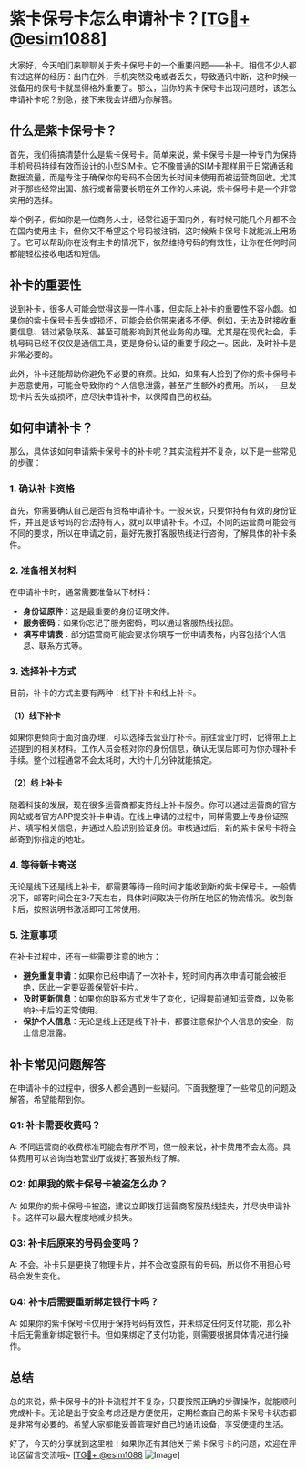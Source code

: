 # 紫卡保号卡怎么申请补卡？[[TG💪+ @esim1088](https://t.me/s/esim1088)]

大家好，今天咱们来聊聊关于紫卡保号卡的一个重要问题——补卡。相信不少人都有过这样的经历：出门在外，手机突然没电或者丢失，导致通讯中断，这种时候一张备用的保号卡就显得格外重要了。那么，当你的紫卡保号卡出现问题时，该怎么申请补卡呢？别急，接下来我会详细为你解答。

## 什么是紫卡保号卡？

首先，我们得搞清楚什么是紫卡保号卡。简单来说，紫卡保号卡是一种专门为保持手机号码持续有效而设计的小型SIM卡。它不像普通的SIM卡那样用于日常通话和数据流量，而是专注于确保你的号码不会因为长时间未使用而被运营商回收。尤其对于那些经常出国、旅行或者需要长期在外工作的人来说，紫卡保号卡是一个非常实用的选择。

举个例子，假如你是一位商务人士，经常往返于国内外，有时候可能几个月都不会在国内使用主卡，但你又不希望这个号码被注销，这时候紫卡保号卡就能派上用场了。它可以帮助你在没有主卡的情况下，依然维持号码的有效性，让你在任何时间都能轻松接收电话和短信。

## 补卡的重要性

说到补卡，很多人可能会觉得这是一件小事，但实际上补卡的重要性不容小觑。如果你的紫卡保号卡丢失或损坏，可能会给你带来诸多不便。例如，无法及时接收重要信息、错过紧急联系、甚至可能影响到其他业务的办理。尤其是在现代社会，手机号码已经不仅仅是通信工具，更是身份认证的重要手段之一。因此，及时补卡是非常必要的。

此外，补卡还能帮助你避免不必要的麻烦。比如，如果有人捡到了你的紫卡保号卡并恶意使用，可能会导致你的个人信息泄露，甚至产生额外的费用。所以，一旦发现卡片丢失或损坏，应尽快申请补卡，以保障自己的权益。

## 如何申请补卡？

那么，具体该如何申请紫卡保号卡的补卡呢？其实流程并不复杂，以下是一些常见的步骤：

### 1. **确认补卡资格**

首先，你需要确认自己是否有资格申请补卡。一般来说，只要你持有有效的身份证件，并且是该号码的合法持有人，就可以申请补卡。不过，不同的运营商可能会有不同的要求，所以在申请之前，最好先拨打客服热线进行咨询，了解具体的补卡条件。

### 2. **准备相关材料**

在申请补卡时，通常需要准备以下材料：

- **身份证原件**：这是最重要的身份证明文件。
- **服务密码**：如果你忘记了服务密码，可以通过客服热线找回。
- **填写申请表**：部分运营商可能会要求你填写一份申请表格，内容包括个人信息、联系方式等。

### 3. **选择补卡方式**

目前，补卡的方式主要有两种：线下补卡和线上补卡。

#### （1）线下补卡

如果你更倾向于面对面办理，可以选择去营业厅补卡。前往营业厅时，记得带上上述提到的相关材料。工作人员会核对你的身份信息，确认无误后即可为你办理补卡手续。整个过程通常不会太耗时，大约十几分钟就能搞定。

#### （2）线上补卡

随着科技的发展，现在很多运营商都支持线上补卡服务。你可以通过运营商的官方网站或者官方APP提交补卡申请。在线上申请的过程中，同样需要上传身份证照片、填写相关信息，并通过人脸识别验证身份。审核通过后，新的紫卡保号卡将会邮寄到你指定的地址。

### 4. **等待新卡寄送**

无论是线下还是线上补卡，都需要等待一段时间才能收到新的紫卡保号卡。一般情况下，邮寄时间会在3-7天左右，具体时间取决于你所在地区的物流情况。收到新卡后，按照说明书激活即可正常使用。

### 5. **注意事项**

在补卡过程中，还有一些需要注意的地方：

- **避免重复申请**：如果你已经申请了一次补卡，短时间内再次申请可能会被拒绝，因此一定要妥善保管好卡片。
- **及时更新信息**：如果你的联系方式发生了变化，记得提前通知运营商，以免影响补卡后的正常使用。
- **保护个人信息**：无论是线上还是线下补卡，都要注意保护个人信息的安全，防止信息泄露。

## 补卡常见问题解答

在申请补卡的过程中，很多人都会遇到一些疑问。下面我整理了一些常见的问题及解答，希望能帮到你。

### Q1: 补卡需要收费吗？

A: 不同运营商的收费标准可能会有所不同，但一般来说，补卡费用不会太高。具体费用可以咨询当地营业厅或拨打客服热线了解。

### Q2: 如果我的紫卡保号卡被盗怎么办？

A: 如果你的紫卡保号卡被盗，建议立即拨打运营商客服热线挂失，并尽快申请补卡。这样可以最大程度地减少损失。

### Q3: 补卡后原来的号码会变吗？

A: 不会。补卡只是更换了物理卡片，并不会改变原有的号码，所以你不用担心号码会发生变化。

### Q4: 补卡后需要重新绑定银行卡吗？

A: 如果你的紫卡保号卡仅用于保持号码有效性，并未绑定任何支付功能，那么补卡后无需重新绑定银行卡。但如果绑定了支付功能，则需要根据具体情况进行操作。

## 总结

总的来说，紫卡保号卡的补卡流程并不复杂，只要按照正确的步骤操作，就能顺利完成补卡。无论是出于安全考虑还是方便使用，定期检查自己的紫卡保号卡状态都是非常有必要的。希望大家都能妥善管理好自己的通讯设备，享受便捷的生活。

好了，今天的分享就到这里啦！如果你还有其他关于紫卡保号卡的问题，欢迎在评论区留言交流哦~ [[TG💪+ @esim1088](https://t.me/s/esim1088) ![Image](https://i.postimg.cc/4NQfJmqS/Snipaste-2025-05-13-00-14-12.png)]